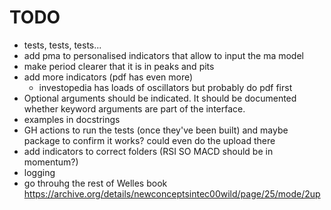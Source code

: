 # TODO

- tests, tests, tests...
- add pma to personalised indicators that allow to input the ma model
- make period clearer that it is in peaks and pits
- add more indicators (pdf has even more)
  - investopedia has loads of oscillators but probably do pdf first
- Optional arguments should be indicated. It should be documented whether keyword arguments are part of the interface.
- examples in docstrings
- GH actions to run the tests (once they've been built) and maybe package to confirm it works? could even do the upload there
- add indicators to correct folders (RSI SO MACD should be in momentum?)
- logging
- go throuhg the rest of Welles book https://archive.org/details/newconceptsintec00wild/page/25/mode/2up
